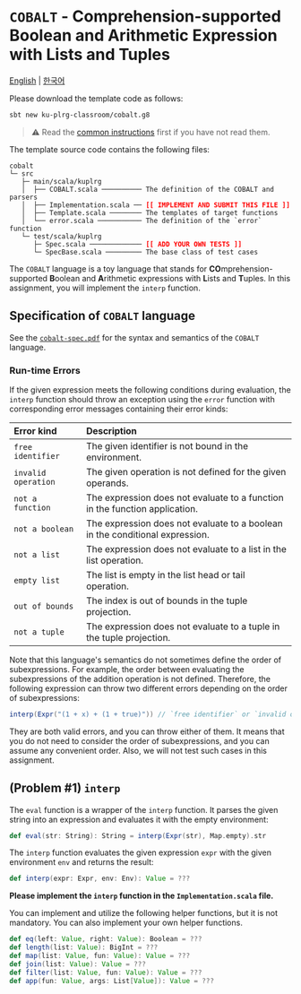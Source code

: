 # `COBALT` - Comprehension-supported Boolean and Arithmetic Expression with Lists and Tuples

[English](./README.md) | [한국어](./README.ko.md)

Please download the template code as follows:
```bash
sbt new ku-plrg-classroom/cobalt.g8
```

> :warning: Read the [common instructions](https://github.com/ku-plrg-classroom/docs/blob/main/README.md) first if you have not read them.

The template source code contains the following files:
<pre><code>cobalt
└─ src
   ├─ main/scala/kuplrg
   │  ├── COBALT.scala ────────── The definition of the COBALT and parsers
   │  ├── Implementation.scala ── <b style='color:red;'>[[ IMPLEMENT AND SUBMIT THIS FILE ]]</b>
   │  ├── Template.scala ──────── The templates of target functions
   │  └── error.scala ─────────── The definition of the `error` function
   └─ test/scala/kuplrg
      ├─ Spec.scala ───────────── <b style='color:red;'>[[ ADD YOUR OWN TESTS ]]</b>
      └─ SpecBase.scala ───────── The base class of test cases</code></pre>

The `COBALT` language is a toy language that stands for
**CO**mprehension-supported **B**oolean and **A**rithmetic expressions with
**L**ists and **T**uples. In this assignment, you will implement the `interp`
function.

## Specification of `COBALT` language

See the [`cobalt-spec.pdf`](./cobalt-spec.pdf) for the syntax and semantics of the
`COBALT` language.

### Run-time Errors

If the given expression meets the following conditions during evaluation, the
`interp` function should throw an exception using the `error` function with
corresponding error messages containing their error kinds:

| Error kind | Description |
|:-----------|:------------|
| `free identifier` | The given identifier is not bound in the environment. |
| `invalid operation` | The given operation is not defined for the given operands. |
| `not a function` | The expression does not evaluate to a function in the function application. |
| `not a boolean` | The expression does not evaluate to a boolean in the conditional expression. |
| `not a list` | The expression does not evaluate to a list in the list operation. |
| `empty list` | The list is empty in the list head or tail operation. |
| `out of bounds` | The index is out of bounds in the tuple projection. |
| `not a tuple` | The expression does not evaluate to a tuple in the tuple projection. |

Note that this language's semantics do not sometimes define the order of
subexpressions. For example, the order between evaluating the subexpressions of
the addition operation is not defined. Therefore, the following expression can
throw two different errors depending on the order of subexpressions:
```scala
interp(Expr("(1 + x) + (1 + true)")) // `free identifier` or `invalid operation`
```
They are both valid errors, and you can throw either of them. It means that you
do not need to consider the order of subexpressions, and you can assume any
convenient order. Also, we will not test such cases in this assignment.


## (Problem #1) `interp`

The `eval` function is a wrapper of the `interp` function. It parses the given
string into an expression and evaluates it with the empty environment:

```scala
def eval(str: String): String = interp(Expr(str), Map.empty).str
```

The `interp` function evaluates the given expression `expr` with the given
environment `env` and returns the result:
```scala
def interp(expr: Expr, env: Env): Value = ???
```
**Please implement the `interp` function in the `Implementation.scala` file.**

You can implement and utilize the following helper functions, but it is not
mandatory. You can also implement your own helper functions.
```scala
def eq(left: Value, right: Value): Boolean = ???
def length(list: Value): BigInt = ???
def map(list: Value, fun: Value): Value = ???
def join(list: Value): Value = ???
def filter(list: Value, fun: Value): Value = ???
def app(fun: Value, args: List[Value]): Value = ???
```
